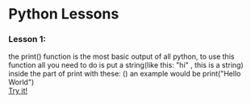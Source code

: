 <html>
  <h1>Python Lessons</h1>
  <h3>Lesson 1:</h3>
  <p>the print() function is the most basic output of all python, to use this function all you need to do is put a string(like this: "hi" , this is a string) inside the part of print with these: ()
  an example would be print("Hello World")
<br>
  <a href="https://www.w3schools.com/python/trypython.asp?filename=demo_default">Try it!</a>
</html>
